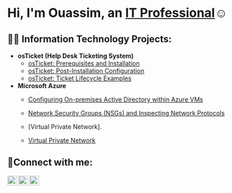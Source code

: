 <h1>Hi, I'm Ouassim, an <a href="https://www.linkedin.com/in/ouassim-aouadi-88a487351/">IT Professional</a>☺</h1>

<h2>👨‍💻 Information Technology Projects:</h2>

- <b>osTicket (Help Desk Ticketing System)</b>
  - [osTicket: Prerequisites and Installation](https://github.com/wassims01/osticket-prereqs)
  - [osTicket: Post-Installation Configuration](https://github.com/wassims01/post-install-config)
  - [osTicket: Ticket Lifecycle Examples](https://github.com/wassims01/ticket-lifecycle)
- <b>Microsoft Azure</b>
  - [Configuring On-premises Active Directory within Azure VMs](https://github.com/wassims01/configure-ad)
  - [Network Security Groups (NSGs) and Inspecting Network Protocols](https://github.com/joshmadakorcc/azure-network-protocols)
 
  - [Virtual Private Network].
  - [Virtual Private Network](https://github.com/wassims01/Virtual-Private-Network)



<h2>🤳Connect with me:</h2>

[<img align="left" alt="Josh | Twitter" width="22px" src="https://cdn.jsdelivr.net/npm/simple-icons@v3/icons/twitter.svg" />][twitter]
[<img align="left" alt="Josh | LinkedIn" width="22px" src="https://cdn.jsdelivr.net/npm/simple-icons@v3/icons/linkedin.svg" />][linkedin]
[<img align="left" alt="Josh | Instagram" width="22px" src="https://cdn.jsdelivr.net/npm/simple-icons@v3/icons/instagram.svg" />][instagram]

[twitter]: https://twitter.com/
[instagram]: https://www.instagram.com/
[linkedin]: https://linkedin.com/in/ouassim-aouadi-88a487351/
